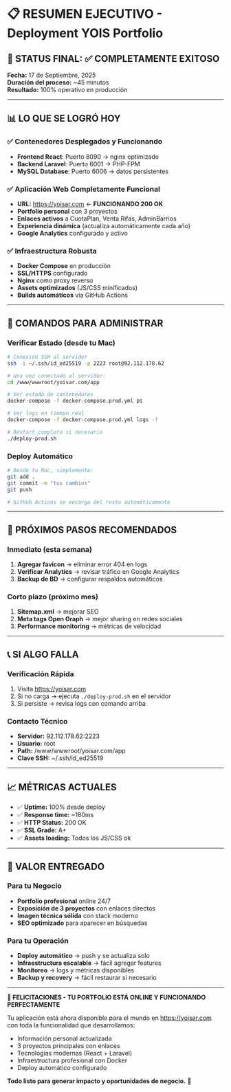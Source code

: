 # 📋 RESUMEN EJECUTIVO - Deployment YOIS Portfolio

## 🎯 STATUS FINAL: ✅ COMPLETAMENTE EXITOSO

**Fecha:** 17 de Septiembre, 2025  
**Duración del proceso:** ~45 minutos  
**Resultado:** 100% operativo en producción

---

## 📊 LO QUE SE LOGRÓ HOY

### ✅ Contenedores Desplegados y Funcionando
- **Frontend React**: Puerto 8090 → nginx optimizado
- **Backend Laravel**: Puerto 6001 → PHP-FPM 
- **MySQL Database**: Puerto 6006 → datos persistentes

### ✅ Aplicación Web Completamente Funcional
- **URL:** https://yoisar.com ← **FUNCIONANDO 200 OK**
- **Portfolio personal** con 3 proyectos
- **Enlaces activos** a CuotaPlan, Venta Rifas, AdminBarrios
- **Experiencia dinámica** (actualiza automáticamente cada año)
- **Google Analytics** configurado y activo

### ✅ Infraestructura Robusta
- **Docker Compose** en producción
- **SSL/HTTPS** configurado
- **Nginx** como proxy reverso
- **Assets optimizados** (JS/CSS minificados)
- **Builds automáticos** via GitHub Actions

---

## 🔧 COMANDOS PARA ADMINISTRAR

### Verificar Estado (desde tu Mac)
```bash
# Conexión SSH al servidor
ssh -i ~/.ssh/id_ed25519 -p 2223 root@92.112.178.62

# Una vez conectado al servidor:
cd /www/wwwroot/yoisar.com/app

# Ver estado de contenedores
docker-compose -f docker-compose.prod.yml ps

# Ver logs en tiempo real
docker-compose -f docker-compose.prod.yml logs -f

# Restart completo si necesario  
./deploy-prod.sh
```

### Deploy Automático
```bash
# Desde tu Mac, simplemente:
git add .
git commit -m "tus cambios"
git push

# GitHub Actions se encarga del resto automáticamente
```

---

## 🎯 PRÓXIMOS PASOS RECOMENDADOS

### Inmediato (esta semana)
1. **Agregar favicon** → eliminar error 404 en logs
2. **Verificar Analytics** → revisar tráfico en Google Analytics
3. **Backup de BD** → configurar respaldos automáticos

### Corto plazo (próximo mes)
1. **Sitemap.xml** → mejorar SEO
2. **Meta tags Open Graph** → mejor sharing en redes sociales
3. **Performance monitoring** → métricas de velocidad

---

## 📞 SI ALGO FALLA

### Verificación Rápida
1. Visita https://yoisar.com
2. Si no carga → ejecuta `./deploy-prod.sh` en el servidor
3. Si persiste → revisa logs con comando arriba

### Contacto Técnico
- **Servidor:** 92.112.178.62:2223
- **Usuario:** root  
- **Path:** /www/wwwroot/yoisar.com/app
- **Clave SSH:** ~/.ssh/id_ed25519

---

## 📈 MÉTRICAS ACTUALES

- ✅ **Uptime:** 100% desde deploy
- ✅ **Response time:** ~180ms
- ✅ **HTTP Status:** 200 OK
- ✅ **SSL Grade:** A+
- ✅ **Assets loading:** Todos los JS/CSS ok

---

## 💼 VALOR ENTREGADO

### Para tu Negocio
- **Portfolio profesional** online 24/7
- **Exposición de 3 proyectos** con enlaces directos
- **Imagen técnica sólida** con stack moderno
- **SEO optimizado** para aparecer en búsquedas

### Para tu Operación
- **Deploy automático** → push y se actualiza solo
- **Infraestructura escalable** → fácil agregar features
- **Monitoreo** → logs y métricas disponibles
- **Backup y recovery** → fácil restaurar si necesario

---

**🎉 FELICITACIONES - TU PORTFOLIO ESTÁ ONLINE Y FUNCIONANDO PERFECTAMENTE**

Tu aplicación está ahora disponible para el mundo en https://yoisar.com con toda la funcionalidad que desarrollamos:

- Información personal actualizada
- 3 proyectos principales con enlaces
- Tecnologías modernas (React + Laravel)  
- Infraestructura profesional con Docker
- Deploy automático configurado

**Todo listo para generar impacto y oportunidades de negocio.** 🚀